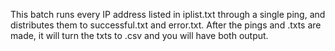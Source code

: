 This batch runs every IP address listed in iplist.txt through a single ping, and distributes them to successful.txt and error.txt. After the pings and .txts are made, it will turn the txts to .csv and you will have both output.
